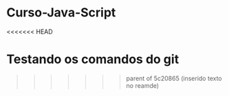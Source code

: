 # Curso-Java-Script
<<<<<<< HEAD


Testando os comandos do git
=======
>>>>>>> parent of 5c20865 (inserido texto no reamde)
